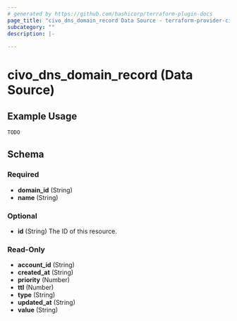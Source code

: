 ```yaml
---
# generated by https://github.com/hashicorp/terraform-plugin-docs
page_title: "civo_dns_domain_record Data Source - terraform-provider-civo"
subcategory: ""
description: |-
  
---
```


# civo_dns_domain_record (Data Source)



## Example Usage

```terraform
TODO
```

<!-- schema generated by tfplugindocs -->
## Schema

### Required

- **domain_id** (String)
- **name** (String)

### Optional

- **id** (String) The ID of this resource.

### Read-Only

- **account_id** (String)
- **created_at** (String)
- **priority** (Number)
- **ttl** (Number)
- **type** (String)
- **updated_at** (String)
- **value** (String)


